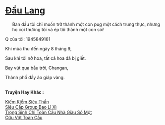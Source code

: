 <a href="https://truyentiki.com/dau-lang.33499/" title="Đầu Lang"><h1>Đầu Lang</h1></a><div style="display:table"><img align="right" style="float: left; padding: 10px;" src="https://truyentiki.com/images/story/200x260/33499.jpg" alt="">Ban đầu tôi chỉ muốn trở thành một con pug một cách trung thực, nhưng họ coi thường tôi và ép tôi thành một con sói! <p></p> Q của tôi: 1945849161 <p></p> Khi mùa thu đến ngày 8 tháng 9, <p></p> Sau khi tôi nở hoa, tất cả hoa đã bị giết. <p></p> Bay vút qua bầu trời, Changan, <p></p> Thành phố đầy áo giáp vàng.</div><p><br><b>Truyện Hay Khác :</b></p><a href="https://truyentiki.com/kiem-kiem-sieu-than.33498/" alt="Kiếm Kiếm Siêu Thần">Kiếm Kiếm Siêu Thần</a><br/><a href="https://github.com/nownovels/top500/tree/master/truyenhay/33504/" alt="Siêu Cấp Group Bao Lì Xì">Siêu Cấp Group Bao Lì Xì</a><br/><a href="https://github.com/nownovels/top500/tree/master/truyenhay/33937/" alt="Trọng Sinh Chi Toàn Cầu Nhà Giàu Số Một">Trọng Sinh Chi Toàn Cầu Nhà Giàu Số Một</a><br/><a href="https://github.com/nownovels/top500/tree/master/truyenhay/33905/" alt="Cứu Vớt Toàn Cầu">Cứu Vớt Toàn Cầu</a><br/>